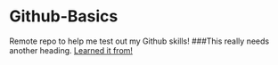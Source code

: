 # Github-Basics
Remote repo to help me test out my Github skills!
###This really needs another heading. 
[Learned it from!](www.google.com)
